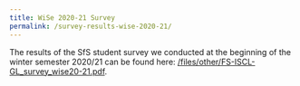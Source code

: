 ```yaml
---
title: WiSe 2020-21 Survey
permalink: /survey-results-wise-2020-21/
---
```


The results of the SfS student survey we conducted at the beginning of the winter semester 2020/21 can be found here: [/files/other/FS-ISCL-GL_survey_wise20-21.pdf](/files/other/FS-ISCL-GL_survey_wise20-21.pdf).
